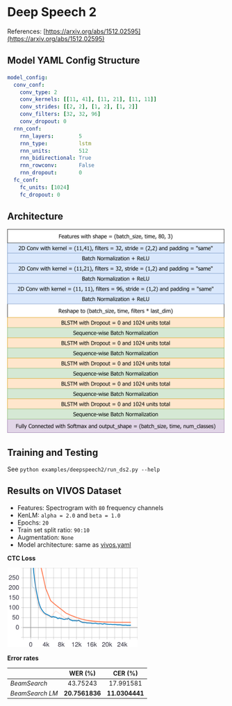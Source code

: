 # Deep Speech 2

References: [https://arxiv.org/abs/1512.02595](https://arxiv.org/abs/1512.02595)

## Model YAML Config Structure

```yaml
model_config:
  conv_conf:
    conv_type: 2
    conv_kernels: [[11, 41], [11, 21], [11, 11]]
    conv_strides: [[2, 2], [1, 2], [1, 2]]
    conv_filters: [32, 32, 96]
    conv_dropout: 0
  rnn_conf:
    rnn_layers:        5
    rnn_type:          lstm
    rnn_units:         512
    rnn_bidirectional: True
    rnn_rowconv:       False
    rnn_dropout:       0
  fc_conf:
    fc_units: [1024]
    fc_dropout: 0
```

## Architecture

<img src="./figs/ds2_arch.png" alt="ds2_arch" width="500px" />

## Training and Testing

See `python examples/deepspeech2/run_ds2.py --help`

## Results on VIVOS Dataset

* Features: Spectrogram with `80` frequency channels
* KenLM: `alpha = 2.0` and `beta = 1.0`
* Epochs: `20`
* Train set split ratio: `90:10`
* Augmentation: `None`
* Model architecture: same as [vivos.yaml](./configs/vivos.yml)

**CTC Loss**

<img src="./figs/ds2_vivos_ctc_loss.svg" alt="ds2_vivos_ctc_loss" width="300px" />

**Error rates**

|                 |    WER (%)     |    CER (%)     |
| :-------------- | :------------: | :------------: |
| *BeamSearch*    |    43.75243    |   17.991581    |
| *BeamSearch LM* | **20.7561836** | **11.0304441** |
